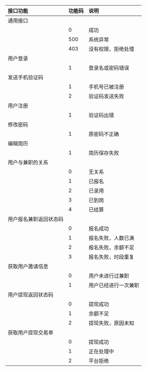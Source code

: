 |接口功能|功能码   |说明                             |
|:-------|:-------|:-------------------------------|
|通用接口|
||0|成功|
||500|系统异常|
||403|没有权限，拒绝处理|
|用户登录|
||1|登录名或密码错误|
|发送手机验证码|
||1|手机号已被注册|
||2|验证码发送失败|
|用户注册|
||1|验证码出错|
|修改密码|
||1|原密码不正确|
|编辑简历|
||1|简历保存失败|
|用户与兼职的关系|
||0|无关系|
||1|已报名|
||2|已录用|
||3|已到岗|
||4|已结算|
|用户报名兼职返回状态码|
||0|报名成功|
||1|报名失败，人数已满|
||2|报名失败，余额不足|
||3|报名失败，时段重复|
|获取用户邀请信息|
||0|用户未进行过兼职|
||1|用户已经进行一次兼职|
|用户提现返回状态码|
||0|提现成功|
||1|余额不足|
||2|提现失败，原因未知|
|获取用户提现交易单|
||0|提现成功|
||1|正在处理中|
||2|平台拒绝|